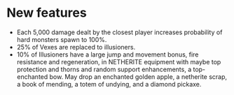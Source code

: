 # New features
* Each 5,000 damage dealt by the closest player increases probability of hard monsters spawn to 100%.
* 25% of Vexes are replaced to illusioners.
* 10% of Illusioners have a large jump and movement bonus, fire resistance and regeneration, in NETHERITE equipment with maybe top protection and thorns and random support enhancements, a top-enchanted bow. May drop an enchanted golden apple, a netherite scrap, a book of mending, a totem of undying, and a diamond pickaxe.
